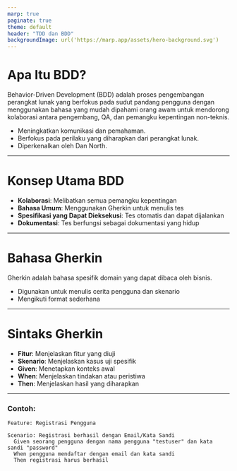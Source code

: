 ```yaml
---
marp: true
paginate: true
theme: default
header: "TDD dan BDD"
backgroundImage: url('https://marp.app/assets/hero-background.svg')
---
```


# Apa Itu BDD?
Behavior-Driven Development (BDD) adalah proses pengembangan perangkat lunak yang berfokus pada sudut pandang pengguna dengan menggunakan bahasa yang mudah dipahami orang awam untuk mendorong kolaborasi antara pengembang, QA, dan pemangku kepentingan non-teknis.
- Meningkatkan komunikasi dan pemahaman.
- Berfokus pada perilaku yang diharapkan dari perangkat lunak.
- Diperkenalkan oleh Dan North.

---

# Konsep Utama BDD
- **Kolaborasi**: Melibatkan semua pemangku kepentingan
- **Bahasa Umum**: Menggunakan Gherkin untuk menulis tes
- **Spesifikasi yang Dapat Dieksekusi**: Tes otomatis dan dapat dijalankan
- **Dokumentasi**: Tes berfungsi sebagai dokumentasi yang hidup

---

# Bahasa Gherkin
Gherkin adalah bahasa spesifik domain yang dapat dibaca oleh bisnis.
- Digunakan untuk menulis cerita pengguna dan skenario
- Mengikuti format sederhana

---

# Sintaks Gherkin
- **Fitur**: Menjelaskan fitur yang diuji
- **Skenario**: Menjelaskan kasus uji spesifik
- **Given**: Menetapkan konteks awal
- **When**: Menjelaskan tindakan atau peristiwa
- **Then**: Menjelaskan hasil yang diharapkan

---

### Contoh:
```gherkin
Feature: Registrasi Pengguna

Scenario: Registrasi berhasil dengan Email/Kata Sandi
  Given seorang pengguna dengan nama pengguna "testuser" dan kata sandi "password"
  When pengguna mendaftar dengan email dan kata sandi
  Then registrasi harus berhasil
```
